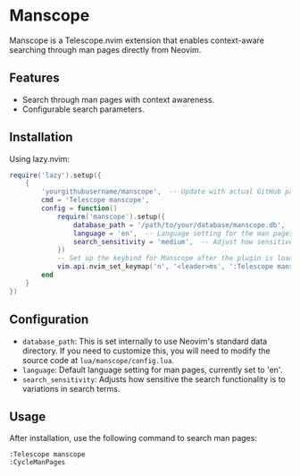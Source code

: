 # Manscope

Manscope is a Telescope.nvim extension that enables context-aware searching through man pages directly from Neovim.

## Features

- Search through man pages with context awareness.
- Configurable search parameters.

## Installation

Using lazy.nvim:

```lua
require('lazy').setup({
    {
        'yourgithubusername/manscope',  -- Update with actual GitHub path
        cmd = 'Telescope manscope',
        config = function()
            require('manscope').setup({
                database_path = '/path/to/your/database/manscope.db',
                language = 'en',  -- Language setting for the man pages
                search_sensitivity = 'medium',  -- Adjust how sensitive the search is to variations
            })
            -- Set up the keybind for Manscope after the plugin is loaded
            vim.api.nvim_set_keymap('n', '<leader>ms', ':Telescope manscope<CR>', { noremap = true, silent = true })
        end
    }
})
```
 
## Configuration

- `database_path`: This is set internally to use Neovim's standard data directory. If you need to customize this, you will need to modify the source code at `lua/manscope/config.lua`.
- `language`: Default language setting for man pages, currently set to 'en'.
- `search_sensitivity`: Adjusts how sensitive the search functionality is to variations in search terms.

## Usage

After installation, use the following command to search man pages:

```vim
:Telescope manscope
:CycleManPages
```
